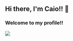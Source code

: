 ## Hi there, I'm Caio!! 👋
### Welcome to my profile!!

[![](https://img.shields.io/static/v1?label=FACEBOOK&message=caio&color=blue?style=plastic&logo=appveyor)](https://github.com/CaioHenriqueMachado)
<!--
**CaioHenriqueMachado/CaioHenriqueMachado** is a ✨ _special_ ✨ repository because its `README.md` (this file) appears on your GitHub profile.

Here are some ideas to get you started:

- 🔭 I’m currently working on ...
- 🌱 I’m currently learning ...
- 👯 I’m looking to collaborate on ...
- 🤔 I’m looking for help with ...
- 💬 Ask me about ...
- 📫 How to reach me: ...
- 😄 Pronouns: ...
- ⚡ Fun fact: ...
-->
